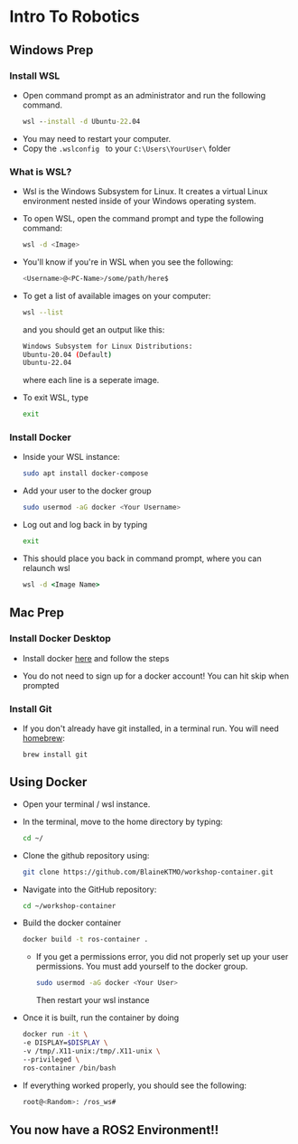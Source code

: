 # Intro To Robotics

## Windows Prep
### Install WSL
- Open command prompt as an administrator and run the following command.
    ```cmd
    wsl --install -d Ubuntu-22.04
    ```
- You may need to restart your computer.
- Copy the `.wslconfig ` to your `C:\Users\YourUser\` folder

### What is WSL?
- Wsl is the Windows Subsystem for Linux. It creates a virtual Linux environment nested inside of your Windows operating system.
- To open WSL, open the command prompt and type the following command:
    ```bash
    wsl -d <Image>
    ```

- You'll know if you're in WSL when you see the following:
    ```bash
    <Username>@<PC-Name>/some/path/here$ 
    ```

- To get a list of available images on your computer:
    ```bash
    wsl --list
    ```
    and you should get an output like this: 
    ```bash
    Windows Subsystem for Linux Distributions:
    Ubuntu-20.04 (Default)
    Ubuntu-22.04
    ```
    where each line is a seperate image.

- To exit WSL,  type
    ```bash
    exit
    ```

### Install Docker
- Inside your WSL instance:
    ```bash
    sudo apt install docker-compose
    ```
- Add your user to the docker group
    ```bash
    sudo usermod -aG docker <Your Username>
    ```
- Log out and log back in by typing
    ```bash
    exit
    ```
- This should place you back in command prompt, where you can relaunch wsl
    ```cmd
    wsl -d <Image Name>
    ```

## Mac Prep
### Install Docker Desktop
- Install docker [here](https://docs.docker.com/desktop/setup/install/mac-install/) and follow the steps

- You do not need to sign up for a docker account! You can hit skip when prompted

### Install Git
- If you don't already have git installed, in a terminal run. You will need [homebrew](https://brew.sh/):
    ```
    brew install git
    ```

## Using Docker
- Open your terminal / wsl instance.
- In the terminal, move to the home directory by typing:
    ```bash
    cd ~/
    ```
- Clone the github repository using:
    ```bash
    git clone https://github.com/BlaineKTMO/workshop-container.git
    ```
- Navigate into the GitHub repository:
    ```bash
    cd ~/workshop-container
    ```

- Build the docker container
    ```bash
    docker build -t ros-container .
    ```
  - If you get a permissions error, you did not properly set up your user permissions. You must add yourself to the docker group.
    ```bash
    sudo usermod -aG docker <Your User>
    ```
    Then restart your wsl instance

- Once it is built, run the container by doing
    ```bash
    docker run -it \
  -e DISPLAY=$DISPLAY \
  -v /tmp/.X11-unix:/tmp/.X11-unix \
  --privileged \
  ros-container /bin/bash
    ```

- If everything worked properly, you should see the following:
    ```bash
    root@<Random>: /ros_ws#
    ```

## **You now have a ROS2 Environment!!**
